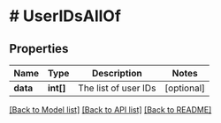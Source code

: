 # # UserIDsAllOf

## Properties

Name | Type | Description | Notes
------------ | ------------- | ------------- | -------------
**data** | **int[]** | The list of user IDs | [optional]

[[Back to Model list]](../../README.md#models) [[Back to API list]](../../README.md#endpoints) [[Back to README]](../../README.md)
